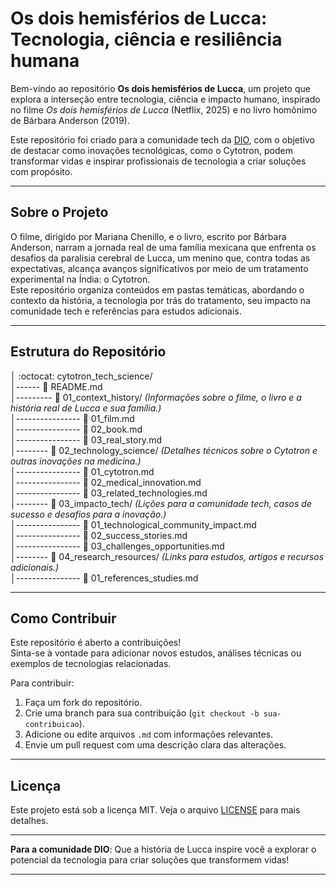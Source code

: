 # Os dois hemisférios de Lucca: Tecnologia, ciência e resiliência humana

Bem-vindo ao repositório **Os dois hemisférios de Lucca**, um projeto que explora a interseção entre tecnologia, ciência e impacto humano, inspirado no filme *Os dois hemisférios de Lucca* (Netflix, 2025) e no livro homônimo de Bárbara Anderson (2019). 

Este repositório foi criado para a comunidade tech da [DIO](https://www.dio.me/), com o objetivo de destacar como inovações tecnológicas, como o Cytotron, podem transformar vidas e inspirar profissionais de tecnologia a criar soluções com propósito.

---

## Sobre o Projeto

O filme, dirigido por Mariana Chenillo, e o livro, escrito por Bárbara Anderson, narram a jornada real de uma família mexicana que enfrenta os desafios da paralisia cerebral de Lucca, um menino que, contra todas as expectativas, alcança avanços significativos por meio de um tratamento experimental na Índia: o Cytotron.  
Este repositório organiza conteúdos em pastas temáticas, abordando o contexto da história, a tecnologia por trás do tratamento, seu impacto na comunidade tech e referências para estudos adicionais.

---

## Estrutura do Repositório

│ :octocat: cytotron_tech_science/  
│------ :page_with_curl: README.md  
│--------- :file_folder: 01_context_history/ *(Informações sobre o filme, o livro e a história real de Lucca e sua família.)*    
│---------------- :page_with_curl: 01_film.md  
│---------------- :page_with_curl: 02_book.md  
│---------------- :page_with_curl: 03_real_story.md  
│-------- :file_folder: 02_technology_science/ *(Detalhes técnicos sobre o Cytotron e outras inovações na medicina.)*   
│---------------- :page_with_curl: 01_cytotron.md  
│---------------- :page_with_curl: 02_medical_innovation.md  
│---------------- :page_with_curl: 03_related_technologies.md  
│-------- :file_folder: 03_impacto_tech/ *(Lições para a comunidade tech, casos de sucesso e desafios para a inovação.)*   
│---------------- :page_with_curl: 01_technological_community_impact.md  
│---------------- :page_with_curl: 02_success_stories.md  
│---------------- :page_with_curl: 03_challenges_opportunities.md  
│-------- :file_folder: 04_research_resources/ *(Links para estudos, artigos e recursos adicionais.)*   
│---------------- :page_with_curl: 01_references_studies.md  

--- 

## Como Contribuir

Este repositório é aberto a contribuições!   
Sinta-se à vontade para adicionar novos estudos, análises técnicas ou exemplos de tecnologias relacionadas.  

Para contribuir:
1. Faça um fork do repositório.
2. Crie uma branch para sua contribuição (`git checkout -b sua-contribuicao`).
3. Adicione ou edite arquivos `.md` com informações relevantes.
4. Envie um pull request com uma descrição clara das alterações.

---

## Licença

Este projeto está sob a licença MIT. Veja o arquivo [LICENSE](LICENSE) para mais detalhes.

---

**Para a comunidade DIO**: Que a história de Lucca inspire você a explorar o potencial da tecnologia para criar soluções que transformem vidas!

---
